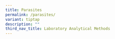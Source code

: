 ```yaml
---
title: Parasites
permalink: /parasites/
variant: tiptap
description: ""
third_nav_title: Laboratory Analytical Methods
---
```

